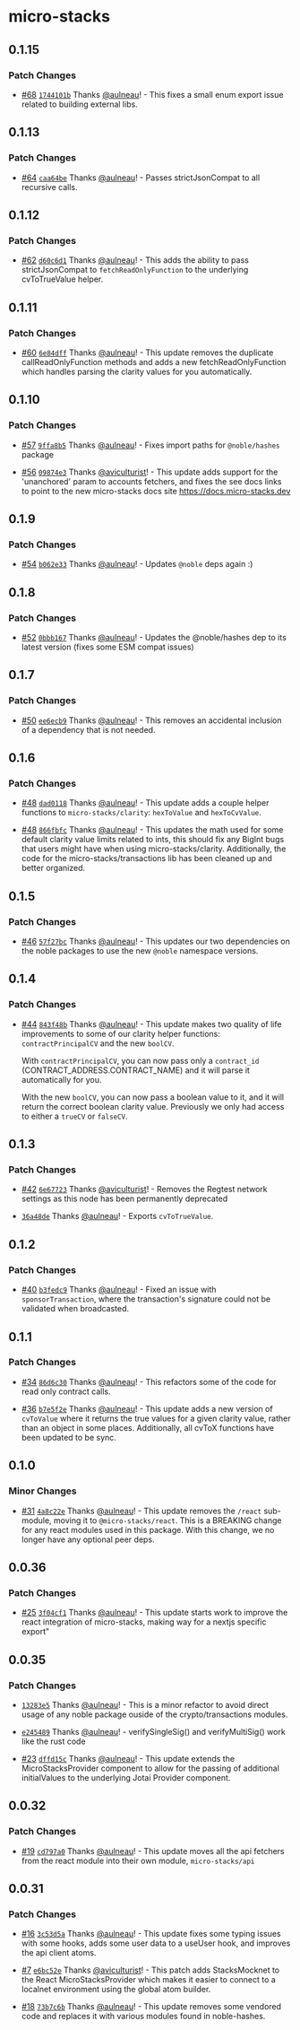 # micro-stacks

## 0.1.15

### Patch Changes

- [#68](https://github.com/fungible-systems/micro-stacks/pull/68) [`1744101b`](https://github.com/fungible-systems/micro-stacks/commit/1744101bb5bb2041023a2e519d150237d55335f2) Thanks [@aulneau](https://github.com/aulneau)! - This fixes a small enum export issue related to building external libs.

## 0.1.13

### Patch Changes

- [#64](https://github.com/fungible-systems/micro-stacks/pull/64) [`caa64be`](https://github.com/fungible-systems/micro-stacks/commit/caa64be5458fcf924b0da772b983577a11fe6994) Thanks [@aulneau](https://github.com/aulneau)! - Passes strictJsonCompat to all recursive calls.

## 0.1.12

### Patch Changes

- [#62](https://github.com/fungible-systems/micro-stacks/pull/62) [`d60c6d1`](https://github.com/fungible-systems/micro-stacks/commit/d60c6d1e066eb48c988877e67daa4ffb2090f1ab) Thanks [@aulneau](https://github.com/aulneau)! - This adds the ability to pass strictJsonCompat to `fetchReadOnlyFunction` to the underlying cvToTrueValue helper.

## 0.1.11

### Patch Changes

- [#60](https://github.com/fungible-systems/micro-stacks/pull/60) [`6e84dff`](https://github.com/fungible-systems/micro-stacks/commit/6e84dff4108dc303c9da7891e3f4b4eb7636385b) Thanks [@aulneau](https://github.com/aulneau)! - This update removes the duplicate callReadOnlyFunction methods and adds a new fetchReadOnlyFunction which handles parsing the clarity values for you automatically.

## 0.1.10

### Patch Changes

- [#57](https://github.com/fungible-systems/micro-stacks/pull/57) [`9ffa8b5`](https://github.com/fungible-systems/micro-stacks/commit/9ffa8b5662abe7261ee7d7b9c68d728643bcd4da) Thanks [@aulneau](https://github.com/aulneau)! - Fixes import paths for `@noble/hashes` package

* [#56](https://github.com/fungible-systems/micro-stacks/pull/56) [`09874e3`](https://github.com/fungible-systems/micro-stacks/commit/09874e3a26f6beff3062a2d2408823d7bba81c16) Thanks [@aviculturist](https://github.com/aviculturist)! - This update adds support for the 'unanchored' param to accounts fetchers, and fixes the see docs links to point to the new micro-stacks docs site https://docs.micro-stacks.dev

## 0.1.9

### Patch Changes

- [#54](https://github.com/fungible-systems/micro-stacks/pull/54) [`b062e33`](https://github.com/fungible-systems/micro-stacks/commit/b062e3308884353f1bd5894eb693387804835d8d) Thanks [@aulneau](https://github.com/aulneau)! - Updates `@noble` deps again :)

## 0.1.8

### Patch Changes

- [#52](https://github.com/fungible-systems/micro-stacks/pull/52) [`0bbb167`](https://github.com/fungible-systems/micro-stacks/commit/0bbb1673bea3c06d8d3b9657de75c214c5beea72) Thanks [@aulneau](https://github.com/aulneau)! - Updates the @noble/hashes dep to its latest version (fixes some ESM compat issues)

## 0.1.7

### Patch Changes

- [#50](https://github.com/fungible-systems/micro-stacks/pull/50) [`ee6ecb9`](https://github.com/fungible-systems/micro-stacks/commit/ee6ecb94aee7ac27f7204ba9142d2ee0f2aef4e9) Thanks [@aulneau](https://github.com/aulneau)! - This removes an accidental inclusion of a dependency that is not needed.

## 0.1.6

### Patch Changes

- [#48](https://github.com/fungible-systems/micro-stacks/pull/48) [`dad0118`](https://github.com/fungible-systems/micro-stacks/commit/dad0118e07261f6c97ba9bf8b43ba6f523cc5112) Thanks [@aulneau](https://github.com/aulneau)! - This update adds a couple helper functions to `micro-stacks/clarity`: `hexToValue` and `hexToCvValue`.

* [#48](https://github.com/fungible-systems/micro-stacks/pull/48) [`866fbfc`](https://github.com/fungible-systems/micro-stacks/commit/866fbfc0e276b071293547616c2a40c57366b9aa) Thanks [@aulneau](https://github.com/aulneau)! - This updates the math used for some default clarity value limits related to ints, this should fix any BigInt bugs that users might have when using micro-stacks/clarity. Additionally, the code for the micro-stacks/transactions lib has been cleaned up and better organized.

## 0.1.5

### Patch Changes

- [#46](https://github.com/fungible-systems/micro-stacks/pull/46) [`57f27bc`](https://github.com/fungible-systems/micro-stacks/commit/57f27bcfcb05490877c37daaa0aeb0def63fa3a9) Thanks [@aulneau](https://github.com/aulneau)! - This updates our two dependencies on the noble packages to use the new `@noble` namespace versions.

## 0.1.4

### Patch Changes

- [#44](https://github.com/fungible-systems/micro-stacks/pull/44) [`843f48b`](https://github.com/fungible-systems/micro-stacks/commit/843f48b552d366518996a3dd7c15316ec8f2f539) Thanks [@aulneau](https://github.com/aulneau)! - This update makes two quality of life improvements to some of our clarity helper functions: `contractPrincipalCV` and the new `boolCV`.

  With `contractPrincipalCV`, you can now pass only a `contract_id` (CONTRACT_ADDRESS.CONTRACT_NAME) and it will parse it automatically for you.

  With the new `boolCV`, you can now pass a boolean value to it, and it will return the correct boolean clarity value. Previously we only had access to either a `trueCV` or `falseCV`.

## 0.1.3

### Patch Changes

- [#42](https://github.com/fungible-systems/micro-stacks/pull/42) [`6e67723`](https://github.com/fungible-systems/micro-stacks/commit/6e67723342a7119d482320a8fa36d4436cff7b46) Thanks [@aviculturist](https://github.com/aviculturist)! - Removes the Regtest network settings as this node has been permanently deprecated

* [`36a48de`](https://github.com/fungible-systems/micro-stacks/commit/36a48de1743d534af5c9d0bf1cf10ce92a4041ec) Thanks [@aulneau](https://github.com/aulneau)! - Exports `cvToTrueValue`.

## 0.1.2

### Patch Changes

- [#40](https://github.com/fungible-systems/micro-stacks/pull/40) [`b3fedc9`](https://github.com/fungible-systems/micro-stacks/commit/b3fedc9c86bc00b368aa2472346380ef71b16455) Thanks [@aulneau](https://github.com/aulneau)! - Fixed an issue with `sponsorTransaction`, where the transaction's signature could not be validated when broadcasted.

## 0.1.1

### Patch Changes

- [#34](https://github.com/fungible-systems/micro-stacks/pull/34) [`86d6c30`](https://github.com/fungible-systems/micro-stacks/commit/86d6c3058b1b5f3e644479a771d89e9c0617f5b5) Thanks [@aulneau](https://github.com/aulneau)! - This refactors some of the code for read only contract calls.

* [#36](https://github.com/fungible-systems/micro-stacks/pull/36) [`b7e5f2e`](https://github.com/fungible-systems/micro-stacks/commit/b7e5f2e3db9817636edc433f2fe2e2920da071d9) Thanks [@aulneau](https://github.com/aulneau)! - This update adds a new version of `cvToValue` where it returns the true values for a given clarity value, rather than an object in some places. Additionally, all cvToX functions have been updated to be sync.

## 0.1.0

### Minor Changes

- [#31](https://github.com/fungible-systems/micro-stacks/pull/31) [`4a8c22e`](https://github.com/fungible-systems/micro-stacks/commit/4a8c22ed82d7892439fa934cb2a98b67eeb9f094) Thanks [@aulneau](https://github.com/aulneau)! - This update removes the `/react` sub-module, moving it to `@micro-stacks/react`. This is a BREAKING change for any react modules used in this package. With this change, we no longer have any optional peer deps.

## 0.0.36

### Patch Changes

- [#25](https://github.com/fungible-systems/micro-stacks/pull/25) [`3f04cf1`](https://github.com/fungible-systems/micro-stacks/commit/3f04cf1f088431784108fa635c52b901a7571e90) Thanks [@aulneau](https://github.com/aulneau)! - This update starts work to improve the react integration of micro-stacks, making way for a nextjs specific export"

## 0.0.35

### Patch Changes

- [`13283e5`](https://github.com/fungible-systems/micro-stacks/commit/13283e5e249f58a62d0cda2d1ed995a55dffb2cb) Thanks [@aulneau](https://github.com/aulneau)! - This is a minor refactor to avoid direct usage of any noble package ouside of the crypto/transactions modules.

* [`e245489`](https://github.com/fungible-systems/micro-stacks/commit/e245489d0d11e01a42e6366aabf212958ab14517) Thanks [@aulneau](https://github.com/aulneau)! - verifySingleSig() and verifyMultiSig() work like the rust code

- [#23](https://github.com/fungible-systems/micro-stacks/pull/23) [`dffd15c`](https://github.com/fungible-systems/micro-stacks/commit/dffd15cff093bce5d18e47ca9bf2dcd543fdb642) Thanks [@aulneau](https://github.com/aulneau)! - This update extends the MicroStacksProvider component to allow for the passing of additional initialValues to the underlying Jotai Provider component.

## 0.0.32

### Patch Changes

- [#19](https://github.com/fungible-systems/micro-stacks/pull/19) [`cd797a0`](https://github.com/fungible-systems/micro-stacks/commit/cd797a01d58547b4a264d4faed9bf7855a338575) Thanks [@aulneau](https://github.com/aulneau)! - This update moves all the api fetchers from the react module into their own module, `micro-stacks/api`

## 0.0.31

### Patch Changes

- [#16](https://github.com/fungible-systems/micro-stacks/pull/16) [`3c53d5a`](https://github.com/fungible-systems/micro-stacks/commit/3c53d5abe0accbbe31b600c39fa4dcf86ffd6a3b) Thanks [@aulneau](https://github.com/aulneau)! - This update fixes some typing issues with some hooks, adds some user data to a useUser hook, and improves the api client atoms.

* [#7](https://github.com/fungible-systems/micro-stacks/pull/7) [`e6bc52e`](https://github.com/fungible-systems/micro-stacks/commit/e6bc52e51efafdff4abacedc8e1ef8673ddaeda6) Thanks [@aviculturist](https://github.com/aviculturist)! - This patch adds StacksMocknet to the React MicroStacksProvider which makes it easier to connect to a localnet environment using the global atom builder.

- [#18](https://github.com/fungible-systems/micro-stacks/pull/18) [`73b7c6b`](https://github.com/fungible-systems/micro-stacks/commit/73b7c6be28feef7ea550be798fbc86020db4d016) Thanks [@aulneau](https://github.com/aulneau)! - This update removes some vendored code and replaces it with various modules found in noble-hashes.
